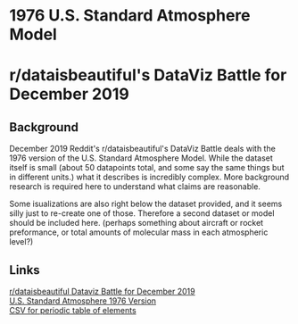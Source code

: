 # 1976 U.S. Standard Atmosphere Model
# r/dataisbeautiful's DataViz Battle for December 2019

## Background
December 2019 Reddit's r/dataisbeautiful's DataViz Battle deals with the 1976 version of the U.S. Standard Atmosphere Model. While the dataset itself is small (about 50 datapoints total, and some say the same things but in different units.) what it describes is incredibly complex. More background research is required here to understand what claims are reasonable. 

Some isualizations are also right below the dataset provided, and it seems silly just to re-create one of those. Therefore a second dataset or model should be included here. (perhaps something about aircraft or rocket preformance, or total amounts of molecular mass in each atmospheric level?) 

## Links
[r/dataisbeautiful Dataviz Battle for December 2019](https://www.reddit.com/r/dataisbeautiful/comments/e7squa/battle_dataviz_battle_for_the_month_of_december/)  
[U.S. Standard Atmosphere 1976 Version](https://en.wikipedia.org/wiki/U.S._Standard_Atmosphere#1976_version)  
[CSV for periodic table of elements](https://gist.github.com/GoodmanSciences/c2dd862cd38f21b0ad36b8f96b4bf1ee)